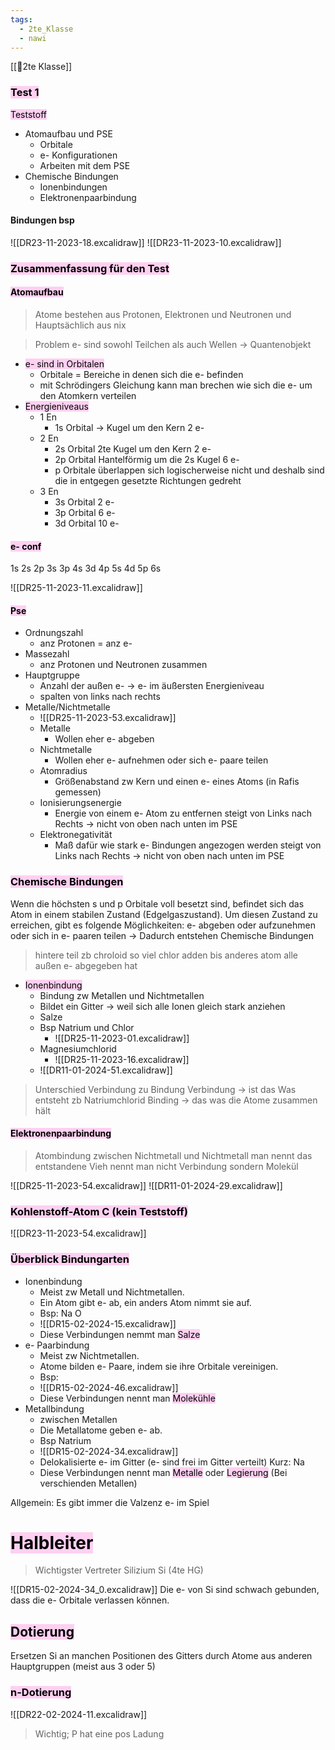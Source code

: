 ```yaml
---
tags:
  - 2te_Klasse
  - nawi
---
```

[[🥲2te Klasse]]

### <mark style="background: #FFB8EBA6;">Test 1</mark>

<mark style="background: #FFB8EBA6;">Teststoff</mark>

- Atomaufbau und PSE
	- Orbitale
	- e- Konfigurationen
	- Arbeiten mit dem PSE
- Chemische Bindungen
	- Ionenbindungen
	- Elektronenpaarbindung

#### Bindungen bsp
![[DR23-11-2023-18.excalidraw]]
![[DR23-11-2023-10.excalidraw]]

### <mark style="background: #FFB8EBA6;">Zusammenfassung für den Test</mark>

#### <mark style="background: #FFB8EBA6;">Atomaufbau</mark>

> Atome bestehen aus Protonen, Elektronen und Neutronen und Hauptsächlich aus nix

> Problem e- sind sowohl Teilchen als auch Wellen → Quantenobjekt 

- <mark style="background: #FFB8EBA6;">e- sind in Orbitalen</mark>
	- Orbitale = Bereiche in denen sich die e- befinden
	- mit Schrödingers Gleichung kann man brechen wie sich die e- um den Atomkern verteilen
- <mark style="background: #FFB8EBA6;">Energieniveaus</mark>
	- 1 En
		- 1s Orbital → Kugel um den Kern 2 e-
	- 2 En
		- 2s Orbital 2te Kugel um den Kern 2 e-
		- 2p Orbital Hantelförmig um die 2s Kugel 6 e-
		- p Orbitale überlappen sich logischerweise nicht und deshalb sind die in entgegen gesetzte Richtungen gedreht
	- 3 En
		- 3s Orbital 2 e-
		- 3p Orbital 6 e-
		- 3d Orbital 10 e-
#### <mark style="background: #FFB8EBA6;">e- conf</mark>

1s 2s 2p 3s 3p 4s 3d 4p 5s 4d 5p 6s 

![[DR25-11-2023-11.excalidraw]]
#### <mark style="background: #FFB8EBA6;">Pse</mark>

- Ordnungszahl 
	- anz Protonen = anz e-
- Massezahl
	- anz Protonen und Neutronen zusammen
- Hauptgruppe
	- Anzahl der außen e- → e- im äußersten Energieniveau 
	- spalten von links nach rechts
- Metalle/Nichtmetalle
	- ![[DR25-11-2023-53.excalidraw]]
	- Metalle
		- Wollen eher e- abgeben
	- Nichtmetalle
		- Wollen eher e- aufnehmen oder sich e- paare teilen
	- Atomradius
		- Größenabstand zw Kern und einen e- eines Atoms (in Rafis gemessen)
	- Ionisierungsenergie
		- Energie von einem e- Atom zu entfernen steigt von Links nach Rechts → nicht von oben nach unten im PSE
	- Elektronegativität
		- Maß dafür wie stark e- Bindungen angezogen werden steigt von Links nach Rechts → nicht von oben nach unten im PSE
### <mark style="background: #FFB8EBA6;">Chemische Bindungen</mark>

Wenn die höchsten s und p Orbitale voll besetzt sind, befindet sich das Atom in einem stabilen Zustand (Edgelgaszustand). Um diesen Zustand zu erreichen, gibt es folgende Möglichkeiten: e- abgeben oder aufzunehmen oder sich in e- paaren teilen → Dadurch entstehen Chemische Bindungen

> hintere teil zb chroloid so viel chlor adden bis anderes atom alle außen e- abgegeben hat

- <mark style="background: #FFB8EBA6;">Ionenbindung</mark>
	- Bindung zw Metallen und Nichtmetallen
	- Bildet ein Gitter → weil sich alle Ionen gleich stark anziehen
	- Salze
	- Bsp Natrium und Chlor 
		- ![[DR25-11-2023-01.excalidraw]]
	- Magnesiumchlorid
		- ![[DR25-11-2023-16.excalidraw]]
	- ![[DR11-01-2024-51.excalidraw]]
> Unterschied Verbindung zu Bindung
> Verbindung → ist das Was entsteht zb Natriumchlorid
> Binding → das was die Atome zusammen hält

#### <mark style="background: #FFB8EBA6;">Elektronenpaarbindung</mark>

> Atombindung zwischen Nichtmetall und Nichtmetall 
> man nennt das entstandene Vieh nennt man nicht Verbindung sondern Molekül

![[DR25-11-2023-54.excalidraw]]
![[DR11-01-2024-29.excalidraw]]
### <mark style="background: #FFB8EBA6;">Kohlenstoff-Atom C (kein Teststoff)</mark>

![[DR23-11-2023-54.excalidraw]]


### <mark style="background: #FFB8EBA6;">Überblick Bindungarten</mark>

- Ionenbindung
	- Meist zw Metall und Nichtmetallen.
	- Ein Atom gibt e- ab, ein anders Atom nimmt sie auf.
	- Bsp: Na O
	- ![[DR15-02-2024-15.excalidraw]]
	- Diese Verbindungen nemmt man <mark style="background: #FFB8EBA6;">Salze</mark>
- e- Paarbindung
	- Meist zw Nichtmetallen.
	- Atome bilden e- Paare, indem sie ihre Orbitale vereinigen.
	- Bsp:
	- ![[DR15-02-2024-46.excalidraw]]
	- Diese Verbindungen nennt man <mark style="background: #FFB8EBA6;">Molekühle</mark>
- Metallbindung
	- zwischen Metallen
	- Die Metallatome geben e- ab.
	- Bsp Natrium
	- ![[DR15-02-2024-34.excalidraw]]
	- Delokalisierte e- im Gitter (e- sind frei im Gitter verteilt) Kurz: Na
	- Diese Verbindungen nennt man <mark style="background: #FFB8EBA6;">Metalle</mark> oder <mark style="background: #FFB8EBA6;">Legierung</mark> (Bei verschienden Metallen)

Allgemein: Es gibt immer die Valzenz e- im Spiel

# <mark style="background: #FFB8EBA6;">Halbleiter</mark>

> Wichtigster Vertreter Silizium Si (4te HG)

![[DR15-02-2024-34_0.excalidraw]]
Die e- von Si sind schwach gebunden, dass die e- Orbitale verlassen können.  

## <mark style="background: #FFB8EBA6;">Dotierung</mark>

Ersetzen Si an manchen Positionen des Gitters durch Atome aus anderen Hauptgruppen (meist aus 3 oder 5)

### <mark style="background: #FFB8EBA6;">n-Dotierung</mark>

![[DR22-02-2024-11.excalidraw]]
> Wichtig; P hat eine pos Ladung